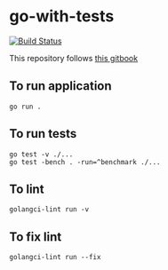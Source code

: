 # go-with-tests

[![Build Status](https://github.com/nithyanatarajan/go-with-tests/actions/workflows/ci.yml/badge.svg)](https://github.com/nithyanatarajan/go-with-tests/actions/workflows/ci.yml)

This repository follows [this gitbook](https://quii.gitbook.io/learn-go-with-tests/)

## To run application

```shell
go run .
```

## To run tests

```shell
go test -v ./...
go test -bench . -run=^benchmark ./...
```

## To lint

```shell
golangci-lint run -v
```

## To fix lint

```shell
golangci-lint run --fix
```
